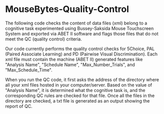 # MouseBytes-Quality-Control
The following code checks the content of data files (xml) belong to a cognitive task experimented using Bussey-Saksida Mouse Touchscreen System and exported via ABET II software and flags those files that do not meet the QC (quality control) criteria. 

Our code currently performs the quality control checks for 5Choice, PAL (Paired Associate Learning) and PD (Pairwise Visual Discrimination). Each xml file must contain the machine (ABET II) generated features like "Analysis Name", "Schedule Name", "Max_Number_Trials", and "Max_Schedule_Time". 

When you run the QC code, it  first asks the address of the directory where all your xml files hosted in your computer/server. Based on the value of "Analysis Name", it is determined what the cognitive task is, and the corresponding QC rules are checked for that file. Once all the files in the directory are checked, a txt file is generated as an output showing the report of QC.
